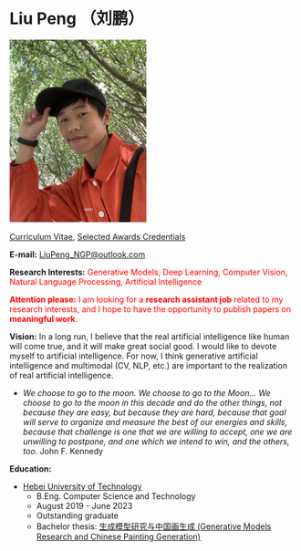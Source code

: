 # Liu Peng （刘鹏）

<img src="portrait.jpg"  width="240" height="320">

[Curriculum Vitae](CV_Liu_Peng_HEBUT.pdf), [Selected Awards Credentials](Credentials_Liu_Peng_HEBUT.pdf)

**E-mail:** LiuPeng_NGP@outlook.com

**Research Interests:**  <font color=red>Generative Models, Deep Learning, Computer Vision, Natural Language Processing, Artificial Intelligence</font>

<font color=red>**<font color=red>Attention please:</font>** I am looking for a **<font color=red>research assistant job</font>** related to my research interests, and I hope to have the opportunity to publish papers on **<font color=red>meaningful work</font>**.</font>

**Vision:** In a long run, I believe that the real artificial intelligence like human will come true, and it will make great social good. I would like to devote myself to artificial intelligence. For now, I think generative artificial intelligence and multimodal (CV, NLP, etc.) are important to the realization of real artificial intelligence.

- *We choose to go to the moon. We choose to go to the Moon... We choose to go to the moon in this decade and do the other things, not because they are easy, but because they are hard, because that goal will serve to organize and measure the best of our energies and skills, because that challenge is one that we are willing to accept, one we are unwilling to postpone, and one which we intend to win, and the others, too.* John F. Kennedy




**Education:**
- [Hebei University of Technology](https://eweb.hebut.edu.cn/)
  - B.Eng. Computer Science and Technology
  - August 2019 - June 2023
  - Outstanding graduate
  - Bachelor thesis: [生成模型研究与中国画生成 (Generative Models Research and Chinese Painting Generation)](Thesis_Bachelor_Liu_Peng_HEBUT.pdf) 


<!-- #### <font color=red>I am looking for a research assistant job on generative models for about three years (2023-2026). I hope to publish two or three papers on generative models during the work period. In my spare time, I hope to write an English book on generative models.</font> -->

